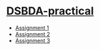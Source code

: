 # [DSBDA-practical]()

  - [Assignment 1](https://github.com/prashantjagtap2909/DSBDA-practical-/blob/main/Assignments/Assignment%201.ipynb)
  - [Assignment 2](https://github.com/prashantjagtap2909/DSBDA-practical-/blob/main/Assignments/Assignment%202.ipynb)
  - [Assignment 3](https://github.com/prashantjagtap2909/DSBDA-practical-/blob/main/Assignments/Assignment%203.ipynb)

